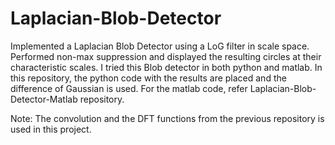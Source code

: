 # Laplacian-Blob-Detector
Implemented a Laplacian Blob Detector using a LoG filter in scale space. Performed non-max suppression and displayed the resulting circles at their characteristic scales.
I tried this Blob detector in both python and matlab.
In this repository, the python code with the results are placed and the difference of Gaussian is used. For the matlab code, refer Laplacian-Blob-Detector-Matlab repository.

Note:
The convolution and the DFT functions from the previous repository is used in this project. 

